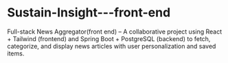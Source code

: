 # Sustain-Insight---front-end
Full-stack News Aggregator(front end) – A collaborative project using React + Tailwind (frontend) and Spring Boot + PostgreSQL (backend) to fetch, categorize, and display news articles with user personalization and saved items.
